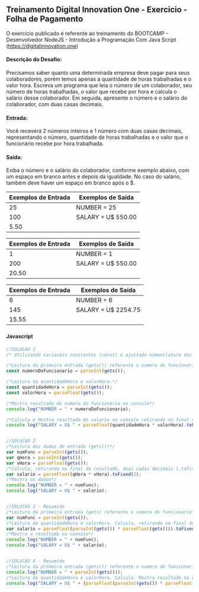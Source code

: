 ## Treinamento Digital Innovation One - Exercicio - Folha de Pagamento

O exercicio publicado é referente ao treinamento do BOOTCAMP - Desenvolvedor NodeJS - Introdução a Programação Com Java Script 
(https://digitalinnovation.one)

#### Descrição do Desafio:

Precisamos saber quanto uma determinada empresa deve pagar para seus colaboradores, porém temos apenas a quantidade de horas trabalhadas e o valor hora. Escreva um programa que leia o número de um colaborador, seu número de horas trabalhadas, o valor que recebe por hora e calcula o salário desse colaborador. Em seguida, apresente o número e o salário do colaborador, com duas casas decimais.


#### Entrada: 

Você receverá 2 números inteiros e 1 número com duas casas decimais, representando o número, quantidade de horas trabalhadas e o valor que o funcionário recebe por hora trabalhada.


#### Saída: 

Exiba o número e o salário do colaborador, conforme exemplo abaixo, com um espaço em branco antes e depois da igualdade. No caso do salário, também deve haver um espaço em branco após o $.

Exemplos de Entrada  | Exemplos de Saída
------------- | -------------
25 | NUMBER = 25
100 | SALARY = U$ 550.00
5.50 | 

Exemplos de Entrada  | Exemplos de Saída
------------- | -------------
1 | NUMBER = 1
200 | SALARY = U$ 550.00
20.50 |

Exemplos de Entrada  | Exemplos de Saída
------------- | -------------
6 | NUMBER = 6
145 | SALARY = U$ 2254.75
15.55 |



#### Javascript　

```javascript
//SOLUCAO 1 
/* Utilizando variaveis constantes (const) e ajustado nomenclatura das constantes (Uso de conceitos CleanCode) */ 

/*Leitura da primeira entrada (gets()) referente o numero do funcionario.*/
const numeroDoFuncionario = parseInt(gets());

/*Leitura da quantidadeHora e valorHora.*/ 
const quantidadeHora = parseInt(gets());
const valorHora = parseFloat(gets());

/*Mostra resultado do numero do funcionario no console*/
console.log("NUMBER = " + numeroDoFuncionario);

/*Calcula e Mostra resultado do salario no console retirando no final duas casas decimais (.toFixed())*/
console.log("SALARY = U$ " + parseFloat(quantidadeHora * valorHora).toFixed(2));


//SOLUCAO 2
/*Leitura dos dados de entrada (gets())*/
var numFunc = parseInt(gets());
var qHora = parseInt(gets());
var vHora = parseFloat(gets());
/*Calcula, retirando no final do resultado, duas cadas decimais (.toFixed())*/
var salario = parseFloat(qHora * vHora).toFixed(2);
/*Mostra os dados*/
console.log("NUMBER = " + numFunc);
console.log("SALARY = U$ " + salario);


//SOLUCAO 3 - Resumido
/*Leitura da primeira entrada (gets) referente o numero do funcionario*/
var numFunc = parseInt(gets());
/*Leitura da quantidadeHora e valorHora. Calcula, retirando no final do resultado, duas cadas decimais (.toFixed())*/
var salario = parseFloat(parseInt(gets()) * parseFloat(gets())).toFixed(2);
/*Mostra o resultado no console*/
console.log("NUMBER = " + numFunc);
console.log("SALARY = U$ " + salario);


//SOLUCAO 4 - Resumido
/*Leitura da primeira entrada (gets()) referente o numero do funcionario. Mostra resultado no console*/
console.log("NUMBER = " + parseInt(gets()));
/*Leitura da quantidadeHora e valorHora. Calcula. Mostra resultado no console retirando no final duas casas decimais (.toFixed())*/
console.log("SALARY = U$ " + (parseFloat(parseInt(gets()) * parseFloat(gets())).toFixed(2)));
```
